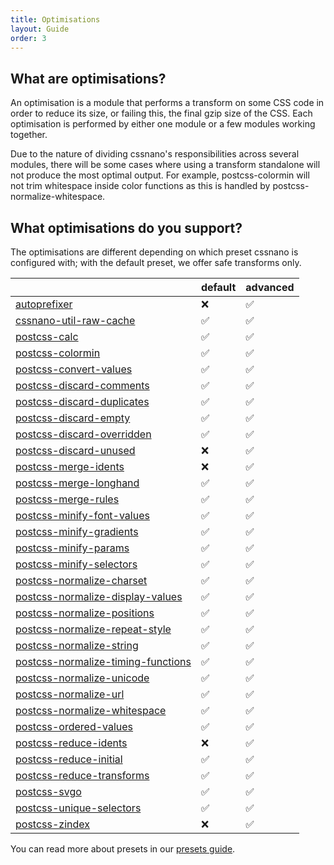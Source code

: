 ```yaml
---
title: Optimisations
layout: Guide
order: 3
---
```


## What are optimisations?

An optimisation is a module that performs a transform on some CSS code in order
to reduce its size, or failing this, the final gzip size of the CSS. Each
optimisation is performed by either one module or a few modules working
together.

Due to the nature of dividing cssnano's responsibilities across several modules,
there will be some cases where using a transform standalone will not produce
the most optimal output. For example, postcss-colormin will not trim whitespace
inside color functions as this is handled by postcss-normalize-whitespace.

## What optimisations do you support?

<!-- This section is automatically generated. -->

The optimisations are different depending on which preset cssnano is configured with; with the default preset, we offer safe transforms only.

|                                                                               | default | advanced |
| ----------------------------------------------------------------------------- | ------- | -------- |
| [autoprefixer](/optimisations/autoprefixer)                                   | ❌       | ✅        |
| [cssnano-util-raw-cache](/optimisations/rawcache)                             | ✅       | ✅        |
| [postcss-calc](/optimisations/calc)                                           | ✅       | ✅        |
| [postcss-colormin](/optimisations/colormin)                                   | ✅       | ✅        |
| [postcss-convert-values](/optimisations/convertvalues)                        | ✅       | ✅        |
| [postcss-discard-comments](/optimisations/discardcomments)                    | ✅       | ✅        |
| [postcss-discard-duplicates](/optimisations/discardduplicates)                | ✅       | ✅        |
| [postcss-discard-empty](/optimisations/discardempty)                          | ✅       | ✅        |
| [postcss-discard-overridden](/optimisations/discardoverridden)                | ✅       | ✅        |
| [postcss-discard-unused](/optimisations/discardunused)                        | ❌       | ✅        |
| [postcss-merge-idents](/optimisations/mergeidents)                            | ❌       | ✅        |
| [postcss-merge-longhand](/optimisations/mergelonghand)                        | ✅       | ✅        |
| [postcss-merge-rules](/optimisations/mergerules)                              | ✅       | ✅        |
| [postcss-minify-font-values](/optimisations/minifyfontvalues)                 | ✅       | ✅        |
| [postcss-minify-gradients](/optimisations/minifygradients)                    | ✅       | ✅        |
| [postcss-minify-params](/optimisations/minifyparams)                          | ✅       | ✅        |
| [postcss-minify-selectors](/optimisations/minifyselectors)                    | ✅       | ✅        |
| [postcss-normalize-charset](/optimisations/normalizecharset)                  | ✅       | ✅        |
| [postcss-normalize-display-values](/optimisations/normalizedisplayvalues)     | ✅       | ✅        |
| [postcss-normalize-positions](/optimisations/normalizepositions)              | ✅       | ✅        |
| [postcss-normalize-repeat-style](/optimisations/normalizerepeatstyle)         | ✅       | ✅        |
| [postcss-normalize-string](/optimisations/normalizestring)                    | ✅       | ✅        |
| [postcss-normalize-timing-functions](/optimisations/normalizetimingfunctions) | ✅       | ✅        |
| [postcss-normalize-unicode](/optimisations/normalizeunicode)                  | ✅       | ✅        |
| [postcss-normalize-url](/optimisations/normalizeurl)                          | ✅       | ✅        |
| [postcss-normalize-whitespace](/optimisations/normalizewhitespace)            | ✅       | ✅        |
| [postcss-ordered-values](/optimisations/orderedvalues)                        | ✅       | ✅        |
| [postcss-reduce-idents](/optimisations/reduceidents)                          | ❌       | ✅        |
| [postcss-reduce-initial](/optimisations/reduceinitial)                        | ✅       | ✅        |
| [postcss-reduce-transforms](/optimisations/reducetransforms)                  | ✅       | ✅        |
| [postcss-svgo](/optimisations/svgo)                                           | ✅       | ✅        |
| [postcss-unique-selectors](/optimisations/uniqueselectors)                    | ✅       | ✅        |
| [postcss-zindex](/optimisations/zindex)                                       | ❌       | ✅        |

You can read more about presets in our [presets guide](/guides/presets/).
